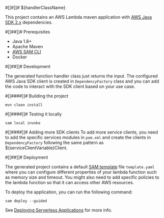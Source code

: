 #[[#]]# ${handlerClassName}

This project contains an AWS Lambda maven application with [AWS Java SDK 2.x](https://github.com/aws/aws-sdk-java-v2) dependencies.

#[[##]]# Prerequisites
- Java 1.8+
- Apache Maven
- [AWS SAM CLI](https://docs.aws.amazon.com/serverless-application-model/latest/developerguide/serverless-sam-cli-install.html)
- Docker

#[[##]]# Development

The generated function handler class just returns the input. The configured AWS Java SDK client is created in `DependencyFactory` class and you can 
add the code to interact with the SDK client based on your use case.

#[[####]]# Building the project
```
mvn clean install
```

#[[####]]# Testing it locally
```
sam local invoke
```

#[[####]]# Adding more SDK clients
To add more service clients, you need to add the specific services modules in `pom.xml` and create the clients in `DependencyFactory` following the same 
pattern as ${serviceClientVariable}Client.

#[[##]]# Deployment

The generated project contains a default [SAM template](https://docs.aws.amazon.com/serverless-application-model/latest/developerguide/sam-resource-function.html) file `template.yaml` where you can 
configure different properties of your lambda function such as memory size and timeout. You might also need to add specific policies to the lambda function
so that it can access other AWS resources.

To deploy the application, you can run the following command:

```
sam deploy --guided
```

See [Deploying Serverless Applications](https://docs.aws.amazon.com/serverless-application-model/latest/developerguide/serverless-deploying.html) for more info.



